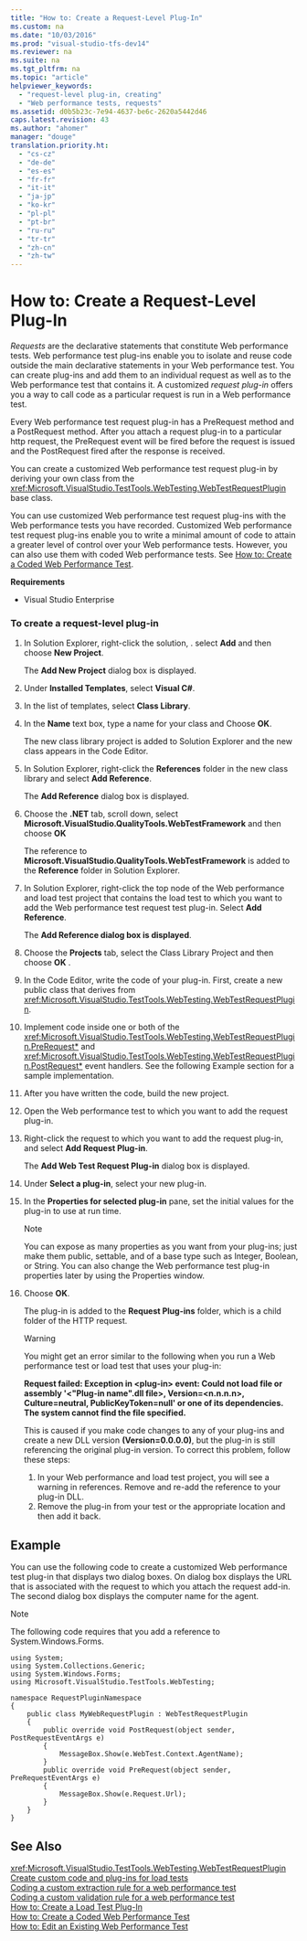 ```yaml
---
title: "How to: Create a Request-Level Plug-In"
ms.custom: na
ms.date: "10/03/2016"
ms.prod: "visual-studio-tfs-dev14"
ms.reviewer: na
ms.suite: na
ms.tgt_pltfrm: na
ms.topic: "article"
helpviewer_keywords: 
  - "request-level plug-in, creating"
  - "Web performance tests, requests"
ms.assetid: d0b5b23c-7e94-4637-be6c-2620a5442d46
caps.latest.revision: 43
ms.author: "ahomer"
manager: "douge"
translation.priority.ht: 
  - "cs-cz"
  - "de-de"
  - "es-es"
  - "fr-fr"
  - "it-it"
  - "ja-jp"
  - "ko-kr"
  - "pl-pl"
  - "pt-br"
  - "ru-ru"
  - "tr-tr"
  - "zh-cn"
  - "zh-tw"
---
```

# How to: Create a Request-Level Plug-In
*Requests* are the declarative statements that constitute Web performance tests. Web performance test plug-ins enable you to isolate and reuse code outside the main declarative statements in your Web performance test. You can create plug-ins and add them to an individual request as well as to the Web performance test that contains it. A customized  *request plug-in* offers you a way to call code as a particular request is run in a Web performance test.  
  
 Every Web performance test request plug-in has a PreRequest method and a PostRequest method. After you attach a request plug-in to a particular http request, the PreRequest event will be fired before the request is issued and the PostRequest fired after the response is received.  
  
 You can create a customized Web performance test request plug-in by deriving your own class from the <xref:Microsoft.VisualStudio.TestTools.WebTesting.WebTestRequestPlugin> base class.  
  
 You can use customized Web performance test request plug-ins with the Web performance tests you have recorded. Customized Web performance test request plug-ins enable you to write a minimal amount of code to attain a greater level of control over your Web performance tests. However, you can also use them with coded Web performance tests. See [How to: Create a Coded Web Performance Test](../test_notintoc/how-to--create-a-coded-web-performance-test.md).  
  
 **Requirements**  
  
-   Visual Studio Enterprise  
  
### To create a request-level plug-in  
  
1.  In Solution Explorer, right-click the solution, . select **Add** and then choose **New Project**.  
  
     The **Add New Project** dialog box is displayed.  
  
2.  Under **Installed Templates**, select **Visual C#**.  
  
3.  In the list of templates, select **Class Library**.  
  
4.  In the **Name** text box, type a name for your class and Choose **OK**.  
  
     The new class library project is added to Solution Explorer and the new class appears in the Code Editor.  
  
5.  In Solution Explorer, right-click the **References** folder in the new class library and select **Add Reference**.  
  
     The **Add Reference** dialog box is displayed.  
  
6.  Choose the **.NET** tab, scroll down, select **Microsoft.VisualStudio.QualityTools.WebTestFramework** and then choose **OK**  
  
     The reference to **Microsoft.VisualStudio.QualityTools.WebTestFramework** is added to the **Reference** folder in Solution Explorer.  
  
7.  In Solution Explorer, right-click the top node of the Web performance and load test project that contains the load test to which you want to add the Web performance test request test plug-in. Select **Add Reference**.  
  
     The **Add Reference dialog box is displayed**.  
  
8.  Choose the **Projects** tab, select the Class Library Project and then choose **OK** .  
  
9. In the Code Editor, write the code of your plug-in. First, create a new public class that derives from <xref:Microsoft.VisualStudio.TestTools.WebTesting.WebTestRequestPlugin>.  
  
10. Implement code inside one or both of the <xref:Microsoft.VisualStudio.TestTools.WebTesting.WebTestRequestPlugin.PreRequest*> and <xref:Microsoft.VisualStudio.TestTools.WebTesting.WebTestRequestPlugin.PostRequest*> event handlers. See the following Example section for a sample implementation.  
  
11. After you have written the code, build the new project.  
  
12. Open the Web performance test to which you want to add the request plug-in.  
  
13. Right-click the request to which you want to add the request plug-in, and select **Add Request Plug-in**.  
  
     The **Add Web Test Request Plug-in** dialog box is displayed.  
  
14. Under **Select a plug-in**, select your new plug-in.  
  
15. In the **Properties for selected plug-in** pane, set the initial values for the plug-in to use at run time.  
  
    > [!NOTE]
    >  You can expose as many properties as you want from your plug-ins; just make them public, settable, and of a base type such as Integer, Boolean, or String. You can also change the Web performance test plug-in properties later by using the Properties window.  
  
16. Choose **OK**.  
  
     The plug-in is added to the **Request Plug-ins** folder, which is a child folder of the HTTP request.  
  
    > [!WARNING]
    >  You might get an error similar to the following when you run a Web performance test or load test that uses your plug-in:  
    >   
    >  **Request failed: Exception in \<plug-in> event: Could not load file or assembly '\<"Plug-in name".dll file>, Version=\<n.n.n.n>, Culture=neutral, PublicKeyToken=null' or one of its dependencies. The system cannot find the file specified.**  
    >   
    >  This is caused if you make code changes to any of your plug-ins and create a new DLL version **(Version=0.0.0.0)**, but the plug-in is still referencing the original plug-in version. To correct this problem, follow these steps:  
    >   
    >  1.  In your Web performance and load test project, you will see a warning in references. Remove and re-add the reference to your plug-in DLL.  
    > 2.  Remove the plug-in from your test or the appropriate location and then add it back.  
  
## Example  
 You can use the following code to create a customized Web performance test plug-in that displays two dialog boxes. On dialog box displays the URL that is associated with the request to which you attach the request add-in. The second dialog box displays the computer name for the agent.  
  
> [!NOTE]
>  The following code requires that you add a reference to System.Windows.Forms.  
  
```  
using System;  
using System.Collections.Generic;  
using System.Windows.Forms;  
using Microsoft.VisualStudio.TestTools.WebTesting;  
  
namespace RequestPluginNamespace  
{  
    public class MyWebRequestPlugin : WebTestRequestPlugin  
    {  
        public override void PostRequest(object sender, PostRequestEventArgs e)  
        {  
            MessageBox.Show(e.WebTest.Context.AgentName);  
        }  
        public override void PreRequest(object sender, PreRequestEventArgs e)  
        {  
            MessageBox.Show(e.Request.Url);  
        }  
    }  
}  
```  
  
## See Also  
 <xref:Microsoft.VisualStudio.TestTools.WebTesting.WebTestRequestPlugin>   
 [Create custom code and plug-ins for load tests](../test/create-custom-code-and-plug-ins-for-load-tests.md)   
 [Coding a custom extraction rule for a web performance test](../test/coding-a-custom-extraction-rule-for-a-web-performance-test.md)   
 [Coding a custom validation rule for a web performance test](../test/coding-a-custom-validation-rule-for-a-web-performance-test.md)   
 [How to: Create a Load Test Plug-In](../test/how-to--create-a-load-test-plug-in.md)   
 [How to: Create a Coded Web Performance Test](../test_notintoc/how-to--create-a-coded-web-performance-test.md)   
 [How to: Edit an Existing Web Performance Test](http://msdn.microsoft.com/en-us/3b39a054-4bbd-430a-a14d-f38990fbadff)